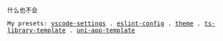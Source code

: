 什么也不会

<samp>
  My presets: 
  <a href="https://github.com/Bernankez/vscode-settings">vscode-settings</a> . 
  <a href="https://github.com/Bernankez/eslint-config">eslint-config</a> . 
  <a href="https://github.com/Bernankez/theme">theme</a> . 
  <a href="https://github.com/Bernankez/TSTemplate">ts-library-template</a> . 
  <a href="https://github.com/Bernankez/UniAppTemplate">uni-app-template</a>
</samp>
